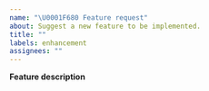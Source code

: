 ```yaml
---
name: "\U0001F680 Feature request"
about: Suggest a new feature to be implemented.
title: ""
labels: enhancement
assignees: ""
---
```


<!--
Thank you for adding a feature request to ryu-js! Please fill the following template. Feel free to add or remove sections as needed.
-->

**Feature description**
<!-- Explain the feature that you'd like to see implemented. -->


